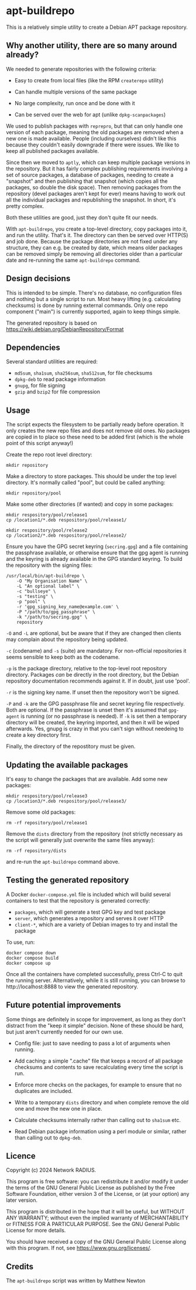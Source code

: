 apt-buildrepo
=============

This is a relatively simple utility to create a Debian APT package repository.


Why another utility, there are so many around already?
------------------------------------------------------

We needed to generate repositories with the following criteria:

- Easy to create from local files (like the RPM `createrepo` utility)

- Can handle multiple versions of the same package

- No large complexity, run once and be done with it

- Can be served over the web for apt (unlike `dpkg-scanpackages`)

We used to publish packages with `reprepro`, but that can only handle one
version of each package, meaning the old packages are removed when a new one is
made available. People (including ourselves) didn't like this because they
couldn't easily downgrade if there were issues. We like to keep all published
packages available.

Since then we moved to `aptly`, which can keep multiple package versions in the
repository. But it has fairly complex publishing requirements involving a set
of source packages, a database of packages, needing to create a "snapshot" and
then publishing that snapshot (which copies all the packages, so double the
disk space). Then removing packages from the repository (devel packages aren't
kept for ever) means having to work out all the individual packages and
republishing the snapshot. In short, it's pretty complex.

Both these utilities are good, just they don't quite fit our needs.

With `apt-buildrepo`, you create a top-level directory, copy packages into it,
and run the utility. That's it. The directory can then be served over HTTP(S)
and job done. Because the package directories are not fixed under any
structure, they can e.g. be created by date, which means older packages can be
removed simply be removing all directories older than a particular date and
re-running the same `apt-buildrepo` command.


Design decisions
----------------

This is intended to be simple. There's no database, no configuration files and
nothing but a single script to run. Most heavy lifting (e.g. calculating
checksums) is done by running external commands. Only one repo component
("main") is currently supported, again to keep things simple.

The generated repository is based on https://wiki.debian.org/DebianRepository/Format


Dependencies
------------

Several standard utilities are required:

- `md5sum`, `sha1sum`, `sha256sum`, `sha512sum`, for file checksums
- `dpkg-deb` to read package information
- `gnupg`, for file signing
- `gzip` and `bzip2` for file compression


Usage
-----

The script expects the filesystem to be partially ready before operation. It
only creates the new repo files and does not remove old ones. No packages are
copied in to place so these need to be added first (which is the whole point of
this script anyway!)

Create the repo root level directory:

    mkdir repository

Make a directory to store packages. This should be under the top level
directory. It's normally called "pool", but could be called anything:

    mkdir repository/pool

Make some other directories (if wanted) and copy in some packages:

    mkdir respository/pool/release1
    cp /location1/*.deb respository/pool/release1/

    mkdir respository/pool/release2
    cp /location2/*.deb respository/pool/release2/

Ensure you have the GPG secret keyring (`secring.gpg`) and a file containing the
passphrase available, or otherwise ensure that the gpg agent is running and the
keyring is already available in the GPG standard keyring. To build the
repository with the signing files:

    /usr/local/bin/apt-buildrepo \
        -O "My Organisation Name" \
        -L "An optional label" \
        -c "bullseye" \
        -s "testing" \
        -p "pool" \
        -r 'gpg_signing_key_name@example.com' \
        -P "/path/to/gpg_passphrase" \
        -k "/path/to/secring.gpg" \
        repository

`-O` and `-L` are optional, but be aware that if they are changed then clients
may complain about the repository being updated.

`-c` (codename) and `-s` (suite) are mandatory. For non-official repositories it
seems sensible to keep both as the codename.

`-p` is the package directory, relative to the top-level root repository
directory. Packages _can_ be directly in the root directory, but the Debian
repository documentation recommends against it. If in doubt, just use 'pool'.

`-r` is the signing key name. If unset then the repository won't be signed.

`-P` and `-k` are the GPG passphrase file and secret keyring file respectively.
Both are optional. If the passphrase is unset then it's assumed that `gpg-agent`
is running (or no passphrase is needed). If `-k` is set then a temporary
directory will be created, the keyring imported, and then it will be wiped
afterwards. Yes, gnupg is crazy in that you can't sign without needeing to
create a key directory first.

Finally, the directory of the repostitory must be given.


Updating the available packages
-------------------------------

It's easy to change the packages that are available. Add some new packages:

    mkdir respository/pool/release3
    cp /location3/*.deb respository/pool/release3/

Remove some old packages:

    rm -rf repository/pool/release1

Remove the `dists` directory from the repository (not strictly necessary as the
script will generally just overwrite the same files anyway):

    rm -rf repository/dists

and re-run the `apt-buildrepo` command above.


Testing the generated repository
--------------------------------

A Docker `docker-compose.yml` file is included which will build several
containers to test that the repository is generated correctly:

- `packages`, which will generate a test GPG key and test package
- `server`, which generates a repository and serves it over HTTP
- `client-*`, which are a variety of Debian images to try and install the package

To use, run:

    docker compose down
    docker compose build
    docker compose up

Once all the containers have completed successfully, press Ctrl-C to quit the
running server. Alternatively, while it is still running, you can browse to
http://localhost:8888 to view the generated repository.


Future potential improvements
-----------------------------

Some things are definitely in scope for improvement, as long as they don't
distract from the "keep it simple" decision. None of these should be hard, but
just aren't currently needed for our own use.

- Config file: just to save needing to pass a lot of arguments when running.

- Add caching: a simple ".cache" file that keeps a record of all package
  checksums and contents to save recalculating every time the script is run.

- Enforce more checks on the packages, for example to ensure that no duplicates
  are included.

- Write to a temporary `dists` directory and when complete remove the old one
  and move the new one in place.

- Calculate checksums internally rather than calling out to `sha1sum` etc.

- Read Debian package information using a perl module or similar, rather than
  calling out to `dpkg-deb`.


Licence
-------

Copyright (c) 2024 Network RADIUS.

This program is free software: you can redistribute it and/or
modify it under the terms of the GNU General Public License as
published by the Free Software Foundation, either version 3 of
the License, or (at your option) any later version.

This program is distributed in the hope that it will be useful,
but WITHOUT ANY WARRANTY; without even the implied warranty of
MERCHANTABILITY or FITNESS FOR A PARTICULAR PURPOSE.  See the
GNU General Public License for more details.

You should have received a copy of the GNU General Public License
along with this program.  If not, see <https://www.gnu.org/licenses/>.


Credits
-------

The `apt-buildrepo` script was written by Matthew Newton
